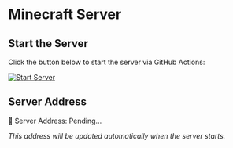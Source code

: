 # Minecraft Server

## Start the Server
Click the button below to start the server via GitHub Actions:

[![Start Server](https://img.shields.io/badge/Start%20Server-Click%20Here-brightgreen)](https://github.com/programfiles86/lhor/actions/workflows/main.yml)

## Server Address

🔗 Server Address: Pending...

*This address will be updated automatically when the server starts.*
